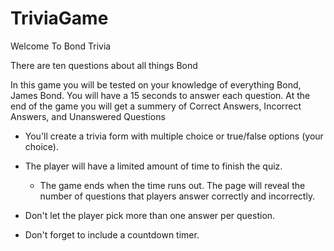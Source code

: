 # TriviaGame

Welcome To Bond Trivia

There are ten questions about all things Bond

In this game you will be tested on your knowledge of everything Bond, James Bond. You will have a 15 seconds to answer each question. At the end of the game you will get a summery of Correct Answers, Incorrect Answers, and Unanswered Questions


* You'll create a trivia form with multiple choice or true/false options (your choice).

* The player will have a limited amount of time to finish the quiz. 

  * The game ends when the time runs out. The page will reveal the number of questions that players answer correctly and incorrectly.

* Don't let the player pick more than one answer per question.

* Don't forget to include a countdown timer.
